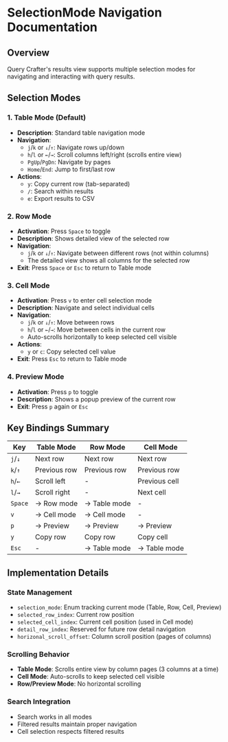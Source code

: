 # SelectionMode Navigation Documentation

## Overview
Query Crafter's results view supports multiple selection modes for navigating and interacting with query results.

## Selection Modes

### 1. Table Mode (Default)
- **Description**: Standard table navigation mode
- **Navigation**:
  - `j`/`k` or `↓`/`↑`: Navigate rows up/down
  - `h`/`l` or `←`/`→`: Scroll columns left/right (scrolls entire view)
  - `PgUp`/`PgDn`: Navigate by pages
  - `Home`/`End`: Jump to first/last row
- **Actions**:
  - `y`: Copy current row (tab-separated)
  - `/`: Search within results
  - `e`: Export results to CSV

### 2. Row Mode
- **Activation**: Press `Space` to toggle
- **Description**: Shows detailed view of the selected row
- **Navigation**:
  - `j`/`k` or `↓`/`↑`: Navigate between different rows (not within columns)
  - The detailed view shows all columns for the selected row
- **Exit**: Press `Space` or `Esc` to return to Table mode

### 3. Cell Mode
- **Activation**: Press `v` to enter cell selection mode
- **Description**: Navigate and select individual cells
- **Navigation**:
  - `j`/`k` or `↓`/`↑`: Move between rows
  - `h`/`l` or `←`/`→`: Move between cells in the current row
  - Auto-scrolls horizontally to keep selected cell visible
- **Actions**:
  - `y` or `c`: Copy selected cell value
- **Exit**: Press `Esc` to return to Table mode

### 4. Preview Mode
- **Activation**: Press `p` to toggle
- **Description**: Shows a popup preview of the current row
- **Exit**: Press `p` again or `Esc`

## Key Bindings Summary

| Key | Table Mode | Row Mode | Cell Mode |
|-----|------------|----------|-----------|
| `j`/`↓` | Next row | Next row | Next row |
| `k`/`↑` | Previous row | Previous row | Previous row |
| `h`/`←` | Scroll left | - | Previous cell |
| `l`/`→` | Scroll right | - | Next cell |
| `Space` | → Row mode | → Table mode | - |
| `v` | → Cell mode | → Cell mode | - |
| `p` | → Preview | → Preview | → Preview |
| `y` | Copy row | Copy row | Copy cell |
| `Esc` | - | → Table mode | → Table mode |

## Implementation Details

### State Management
- `selection_mode`: Enum tracking current mode (Table, Row, Cell, Preview)
- `selected_row_index`: Current row position
- `selected_cell_index`: Current cell position (used in Cell mode)
- `detail_row_index`: Reserved for future row detail navigation
- `horizonal_scroll_offset`: Column scroll position (pages of columns)

### Scrolling Behavior
- **Table Mode**: Scrolls entire view by column pages (3 columns at a time)
- **Cell Mode**: Auto-scrolls to keep selected cell visible
- **Row/Preview Mode**: No horizontal scrolling

### Search Integration
- Search works in all modes
- Filtered results maintain proper navigation
- Cell selection respects filtered results